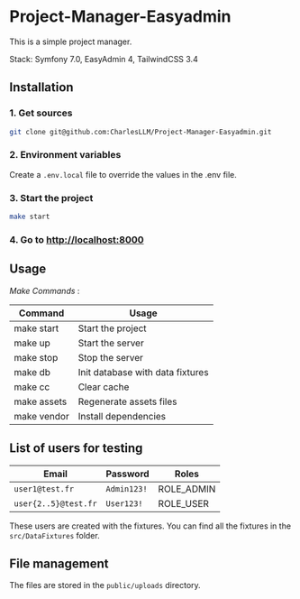 # Project-Manager-Easyadmin

This is a simple project manager.

Stack: Symfony 7.0, EasyAdmin 4, TailwindCSS 3.4

## Installation

### 1. Get sources
```bash
git clone git@github.com:CharlesLLM/Project-Manager-Easyadmin.git
```

### 2. Environment variables
Create a `.env.local` file to override the values in the .env file.

### 3. Start the project
```bash
make start
```

### 4. Go to [http://localhost:8000](http://localhost:8000)

## Usage

*Make Commands* :

| Command     | Usage                            |
| ----------- | -------------------------------- |
| make start  | Start the project                |
| make up     | Start the server                 |
| make stop   | Stop the server                  |
| make db     | Init database with data fixtures |
| make cc     | Clear cache                      |
| make assets | Regenerate assets files          |
| make vendor | Install dependencies             |

## List of users for testing

| Email                | Password    | Roles      |
| -------------------- | ----------- | ---------- |
| `user1@test.fr`      | `Admin123!` | ROLE_ADMIN |
| `user{2..5}@test.fr` | `User123!`  | ROLE_USER  |

These users are created with the fixtures. You can find all the fixtures in the `src/DataFixtures` folder.

## File management

The files are stored in the `public/uploads` directory.
